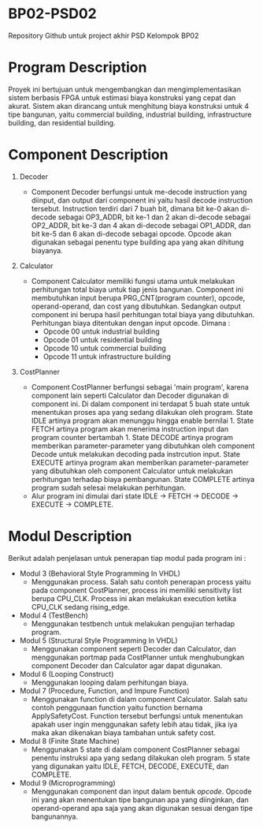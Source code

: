 # BP02-PSD02
Repository Github untuk project akhir PSD Kelompok BP02

# Program Description 
Proyek ini bertujuan untuk mengembangkan dan mengimplementasikan sistem berbasis FPGA untuk estimasi biaya konstruksi yang cepat dan akurat. Sistem akan dirancang untuk menghitung biaya konstruksi untuk 4 tipe bangunan, yaitu commercial building, industrial building, infrastructure building, dan residential building.

# Component Description
1. Decoder
   * Component Decoder berfungsi untuk me-decode instruction yang diinput, dan output dari component ini yaitu hasil decode instruction tersebut.
   Instruction terdiri dari 7 buah bit, dimana bit ke-0 akan di-decode sebagai OP3_ADDR, bit ke-1 dan 2 akan di-decode sebagai OP2_ADDR, bit ke-3 dan 4 akan di-decode sebagai OP1_ADDR, dan bit ke-5 dan 6 akan di-decode sebagai opcode. Opcode akan digunakan sebagai penentu type building apa yang akan dihitung biayanya.

2. Calculator
   * Component Calculator memiliki fungsi utama untuk melakukan perhitungan total biaya untuk tiap jenis bangunan. Component ini membutuhkan input berupa PRG_CNT(program counter), opcode, operand-operand, dan cost yang dibutuhkan. Sedangkan output component ini berupa hasil perhitungan total biaya yang dibutuhkan.
   Perhitungan biaya ditentukan dengan input opcode. Dimana :
      * Opcode 00 untuk industrial building
      * Opcode 01 untuk residential building
      * Opcode 10 untuk commercial building
      * Opcode 11 untuk infrastructure building

4. CostPlanner
   * Component CostPlanner berfungsi sebagai 'main program', karena component lain seperti Calculator dan Decoder digunakan di component ini. Di dalam component ini terdapat 5 buah state untuk menentukan proses apa yang sedang dilakukan oleh program. State IDLE artinya program akan menunggu hingga enable bernilai 1. State FETCH artinya program akan menerima instruction input dan program counter bertambah 1. State DECODE artinya program memberikan parameter-parameter yang dibutuhkan oleh component Decode untuk melakukan decoding pada instrcution input. State EXECUTE artinya program akan memberikan parameter-parameter yang dibutuhkan oleh component Calculator untuk melakukan perhitungan terhadap biaya pembangunan. State COMPLETE artinya program sudah selesai melakukan perhitungan.
   * Alur program ini dimulai dari state IDLE -> FETCH -> DECODE -> EXECUTE -> COMPLETE.

# Modul Description
Berikut adalah penjelasan untuk penerapan tiap modul pada program ini :
* Modul 3 (Behavioral Style Programming In VHDL)
    * Menggunakan process. Salah satu contoh penerapan process yaitu pada component CostPlanner, process ini memiliki sensitivity list berupa CPU_CLK. Process ini akan melakukan execution ketika CPU_CLK sedang rising_edge.
* Modul 4 (TestBench)
    * Menggunakan testbench untuk melakukan pengujian terhadap program.
* Modul 5 (Structural Style Programming In VHDL)
    * Menggunakan component seperti Decoder dan Calculator, dan menggunakan portmap pada CostPlanner untuk menghubungkan component Decoder dan Calculator agar dapat digunakan.
* Modul 6 (Looping Construct)
    * Menggunakan looping dalam perhitungan biaya.
* Modul 7 (Procedure, Function, and Impure Function)
    * Menggunakan function di dalam component Calculator. Salah satu contoh penggunaan function yaitu function bernama ApplySafetyCost. Function tersebut berfungsi untuk menentukan apakah user ingin menggunakan safety lebih atau tidak, jika iya maka akan dikenakan biaya tambahan untuk safety cost.
* Modul 8 (Finite State Machine)
    * Menggunakan 5 state di dalam component CostPlanner sebagai penentu instruksi apa yang sedang dilakukan oleh program. 5 state yang digunakan yaitu IDLE, FETCH, DECODE, EXECUTE, dan COMPLETE.
* Modul 9 (Microprogramming)
    * Menggunakan component dan input dalam bentuk *opcode*. Opcode ini yang akan menentukan tipe bangunan apa yang diinginkan, dan operand-operand apa saja yang akan digunakan sesuai dengan tipe bangunannya. 
   

